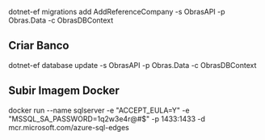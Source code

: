 dotnet-ef migrations add AddReferenceCompany -s ObrasAPI -p Obras.Data -c ObrasDBContext
## Criar Banco ##
dotnet-ef database update -s ObrasAPI -p Obras.Data -c ObrasDBContext
## Subir Imagem Docker ##
docker run --name sqlserver -e "ACCEPT_EULA=Y" -e "MSSQL_SA_PASSWORD=1q2w3e4r@#$" -p 1433:1433 -d mcr.microsoft.com/azure-sql-edges